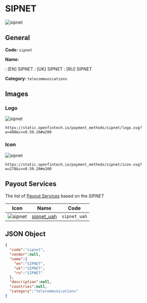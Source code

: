 
# SIPNET 
![sipnet](https://static.openfintech.io/payment_methods/sipnet/logo.svg?w=400&c=v0.59.26#w200)  

## General 
**Code:** `sipnet` 
 
**Name:** 
 
:	[EN] SIPNET 
:	[UK] SIPNET 
:	[RU] SIPNET 
 
**Category:** `telecommunications` 
 

## Images 

### Logo 
![sipnet](https://static.openfintech.io/payment_methods/sipnet/logo.svg?w=400&c=v0.59.26#w200)  

```
https://static.openfintech.io/payment_methods/sipnet/logo.svg?w=400&c=v0.59.26#w200
```  

### Icon 
![sipnet](https://static.openfintech.io/payment_methods/sipnet/icon.svg?w=278&c=v0.59.26#w100)  

```
https://static.openfintech.io/payment_methods/sipnet/icon.svg?w=278&c=v0.59.26#w100
```  

## Payout Services 
 
The list of [Payout Services](/payout-services/) based on the _SIPNET_ 

|Icon|Name|Code| 
|:---:|:---:|:---:| 
|![sipnet](https://static.openfintech.io/payout_methods/sipnet/icon.svg?w=278&c=v0.59.26#w40) |[sipnet_uah](/payout-services/sipnet_uah/)|`sipnet_uah`| 
 

## JSON Object 

```json
{
  "code":"sipnet",
  "vendor":null,
  "name":{
    "en":"SIPNET",
    "uk":"SIPNET",
    "ru":"SIPNET"
  },
  "description":null,
  "countries":null,
  "category":"telecommunications"
}
```  
